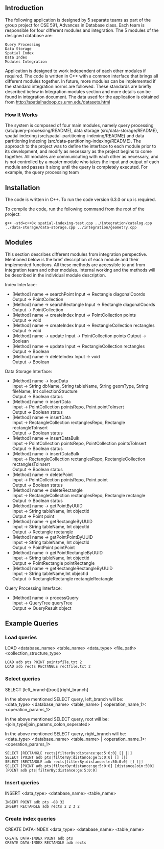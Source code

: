 ## Introduction
The following application is designed by 5 separate teams as part of the group project for CSE 591, Advances in Database class. Each team is responsible for four different modules and integration. The 5 modules of the designed database are:
```bashp
Query Processing
Data Storage
Spatial Index
Data Index
Modules Integration
```
Application is designed to work independent of each other modules if required. The code is written in C++ with a common interface that brings all different modules together. In future, more modules can be implemented if the standard integration norms are followed. These standards are briefly described below in Integration modules section and more details can be found in integration document.
The data used for the application is obtained from http://spatialhadoop.cs.umn.edu/datasets.html

### How It Works
The system is composed of four main modules, namely query processing (src/query-processing/README), data storage (src/data-storage/README), spatial indexing (src/spatial-partitioning-indexing/README) and data partitioning indexing (src/data-partitioning-indexing/README). The approach to the project was to define the interface to each module prior to its development, and modify as necessary as the project begins to come together. 
All modules are communicating with each other as necessary, and is not controlled by a master module who takes the input and output of each module and passes it along until the query is completely executed. For example, the query processing team 

## Installation
The code is written in C++. To run the code version 6.3.0 or up is required. 

To compile the code, run the following command from the root of the project:
```bashp
g++ -std=c++0x spatial-indexing-test.cpp ../integration/catalog.cpp ../data-storage/data-storage.cpp ../integration/geometry.cpp
```

## Modules
This section describes different modules from integration perspective. Mentioned below is the brief description of each module and their implemented functions. All these methods are accessible to and from integration team and other modules. Internal working and the methods will be described in the individual module description. 

Index Interface:  
* [Method] name -> searchPoint 
		Input -> Rectangle diagonalCoords  
		Output -> PointCollection  
* [Method] name -> searchRectangle 
		Input -> Rectangle diagonalCoords  
		Output -> PointCollection  
* [Method] name -> createIndex 
		Input -> PointCollection points  
		Output -> void  
* [Method] name -> createIndex 
		Input -> RectangleCollection rectangles 
		Output -> void  
* [Method] name -> update 
		Input -> PointCollection points 
		Output -> Boolean  
* [Method] name -> update 
		Input -> RectangleCollection rectangles 
		Output -> Boolean  
* [Method] name -> deleteIndex 
		Input -> void  
		Output -> Boolean  

Data Storage Interface:  
* [Method] name -> loadData   
		Input -> String dbName, String tableName, String geomType, String fileName, Int collectionStructure    
		Output -> Boolean status   
* [Method] name -> insertData  
		Input -> PointCollection pointsRepo, Point pointToInsert    
		Output -> Boolean status   
* [Method] name -> insertData  
		Input -> RectangleCollection rectanglesRepo, Rectangle rectangleToInsert  
		Output -> Boolean status  
* [Method] name -> insertDataBulk  
		Input -> PointCollection pointsRepo, PointCollection pointsToInsert  
		Output -> Boolean status   
* [Method] name -> insertDataBulk  
		Input -> RectangleCollection rectanglesRepo, RectangleCollection rectanglesToInsert   
		Output -> Boolean status   
* [Method] name -> deletePoint  
		Input -> PointCollection pointsRepo, Point point  
		Output -> Boolean status  
* [Method] name -> deleteRectangle  
		Input -> RectangleCollection rectanglesRepo, Rectangle rectangle  
		Output -> Boolean status  
* [Method] name -> getPointByUUID  
		Input -> String tableName, Int objectId  
		Output -> Point point  
* [Method] name -> getRectangleByUUID  
		Input -> String tableName, Int objectId  
		Output -> Rectangle rectangle  
* [Method] name -> getPointPointByUUID  
		Input -> String tableName, Int objectId  
		Output -> PointPoint pointPoint  
* [Method] name -> getPointRectangleByUUID  
		Input -> String tableName, Int objectId  
		Output -> PointRectangle pointRectangle  
* [Method] name -> getRectangleRectangleByUUID  
		Input -> String tableName,Int objectId  
		Output -> RectangleRectangle rectangleRectangle  

Query Processing Interface:  
* [Method] name -> processQuery  
		Input -> QueryTree queryTree  
		Output -> QueryResult object  

## Example Queries
### Load queries
LOAD <database_name> <table_name> <data_type> <file_path> <collection_structure_type>
```
LOAD adb pts POINT pointsfile.txt 2
LOAD adb rects RECTANGLE rectfile.txt 2
```

### Select queries
SELECT [left_branch][root][right_branch]

In the above mentioned SELECT query, left_branch will be:  
<data_type> <database_name> <table_name> | <operation_name_1>:<operation_params_1>

In the above mentioned SELECT query, root will be:  
<join_type|join_params_colon_seperated>

In the above mentioned SELECT query, right_branch will be:  
<data_type> <database_name> <table_name> | <operation_name_1>:<operation_params_1>

```
SELECT [RECTANGLE rects|filterBy:distance:ge:5:0:0] [] [|]
SELECT [POINT adb pts|filterBy:distance:ge:5:0:0] [] [|]
SELECT [RECTANGLE adb rects|filterBy:distance:le:50:0:0] [] [|]
SELECT [POINT adb pts|filterBy:distance:ge:5:0:0] [distanceJoin:500] [POINT adb pts|filterBy:distance:ge:5:0:0]
```

### Insert queries
INSERT <data_type> <database_name> <table_name> <param>
```
INSERT POINT adb pts -88 32
INSERT RECTANGLE adb rects 2 2 3 2
```

### Create index queries
CREATE DATA-INDEX <data_type> <database_name> <table_name>
```
CREATE DATA-INDEX POINT adb pts
CREATE DATA-INDEX RECTANGLE adb rects
```